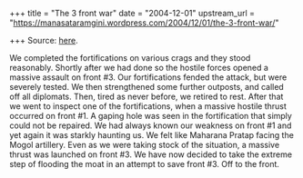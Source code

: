 +++
title = "The 3 front war"
date = "2004-12-01"
upstream_url = "https://manasataramgini.wordpress.com/2004/12/01/the-3-front-war/"

+++
Source: [here](https://manasataramgini.wordpress.com/2004/12/01/the-3-front-war/).

We completed the fortifications on various crags and they stood
reasonably. Shortly after we had done so the hostile forces opened a
massive assault on front #3. Our fortifications fended the attack, but
were severely tested. We then strengthened some further outposts, and
called off all diplomats. Then, tired as never before, we retired to
rest. After that we went to inspect one of the fortifications, when a
massive hostile thrust occurred on front #1. A gaping hole was seen in
the fortification that simply could not be repaired. We had always known
our weakness on front #1 and yet again it was starkly haunting us. We
felt like Maharana Pratap facing the Mogol artillery. Even as we were
taking stock of the situation, a massive thrust was launched on front
#3. We have now decided to take the extreme step of flooding the moat in
an attempt to save front #3. Off to the front.  

